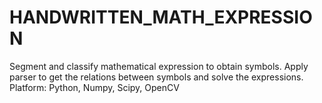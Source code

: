 # HANDWRITTEN_MATH_EXPRESSION
Segment and classify mathematical expression to obtain symbols. Apply parser to get the relations between symbols and solve the expressions. Platform: Python, Numpy, Scipy, OpenCV
